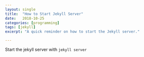 ```yaml
---
layout: single
title:  "How to Start Jekyll Server"
date:   2018-10-25
categories: [programming]
tags: [jekyll]
excerpt: "A quick reminder on how to start the Jekyll server."

---
```


Start the jekyll server with `jekyll server`

